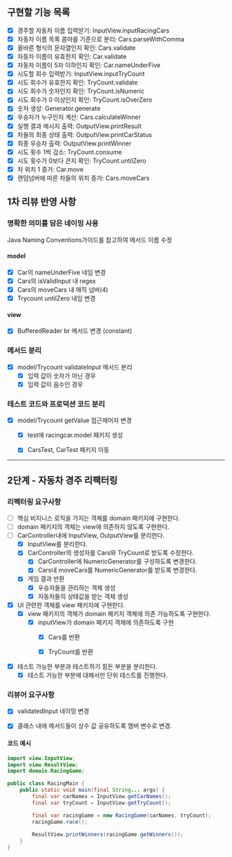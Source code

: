 ## 구현할 기능 목록

- [X] 경주할 자동차 이름 입력받기: InputView.inputRacingCars
- [X] 자동차 이름 목록 콤마를 기준으로 분리: Cars.parseWithComma
- [X] 올바른 형식의 문자열인지 확인: Cars.validate
- [X] 자동차 이름이 유효한지 확인: Car.validate
- [X] 자동차 이름이 5자 이하인지 확인: Car.nameUnderFive
- [X] 시도할 회수 입력받기: InputView.inputTryCount
- [X] 시도 회수가 유효한지 확인: TryCount.validate
- [X] 시도 회수가 숫자인지 확인: TryCount.isNumeric
- [X] 시도 회수가 0 이상인지 확인: TryCount.isOverZero
- [X] 숫자 생성: Generator.generate
- [X] 우승자가 누구인지 계산: Cars.calculateWinner
- [X] 실행 결과 메시지 출력: OutputView.printResult
- [X] 차들의 최종 상태 출력: OutputView.printCarStatus
- [X] 최종 우승자 출력: OutputView.printWinner
- [X] 시도 횟수 1씩 감소: TryCount.consume
- [X] 시도 횟수가 0보다 큰지 확인: TryCount.untilZero
- [X] 차 위치 1 증가: Car.move
- [X] 랜덤넘버에 따른 차들의 위치 증가: Cars.moveCars

## 1차 리뷰 반영 사항

### 명확한 의미를 담은 네이밍 사용

Java Naming Conventions가이드를 참고하여 메서드 이름 수정

#### model

- [X] Car의 nameUnderFive 네임 변경
- [X] Cars의 isValidInput 내 regex
- [X] Cars의 moveCars 내 매직 넘버(4)
- [X] Trycount untilZero 네임 변경

#### view

- [X] BufferedReader br 메서드 변경 (constant)

### 메서드 분리

- [X] model/Trycount validateInput 메서드 분리
    - [X] 입력 값이 숫자가 아닌 경우 
    - [X] 입력 값이 음수인 경우

### 테스트 코드와 프로덕션 코드 분리

- [X] model/Trycount getValue 접근제어자 변경
    - [X] test에 racingcar.model 패키지 생성
    - [X] CarsTest, CarTest 패키지 이동



---

## 2단계 - 자동차 경주 리팩터링

### 리펙터링 요구사항

- [ ] 핵심 비지니스 로직을 가지는 객체를 domain 패키지에 구현한다.
- [ ] domain 패키지의 객체는 view에 의존하지 않도록 구현한다.
- [ ] CarController내에 InputView, OutputView를 분리한다.
    - [X] InputView를 분리한다.
    - [X] CarController의 생성자를 Cars와 TryCount로 받도록 수정한다.
        - [X] CarController에 NumericGenerator를 구성하도록 변경한다.
        - [X] Cars내 moveCars를 NumericGenerator를 받도록 변경한다.
    - [X] 게임 결과 반환
        - [X] 우승자들을 관리하는 객체 생성
        - [X] 자동차들의 상태값을 받는 객체 생성

- [X] UI 관련한 객체를 view 패키지에 구현한다.
    - [X] view 패키지의 객체가 domain 패키지 객체에 의존 가능하도록 구현한다.
        - [X] inputView가 domain 패키지 객체에 의존하도록 구현
            - [X] Cars를 반환
            - [X] TryCount를 반환


- [X] 테스트 가능한 부분과 테스트하기 힘든 부분을 분리한다.
    - [X] 테스트 가능한 부분에 대해서만 단위 테스트를 진행한다.

### 리뷰어 요구사항

- [X] validatedInput 네이밍 변경
- [X] 클래스 내에 메서드들이 상수 값 공유하도록 맴버 변수로 변경. 


#### 코드 예시
``` java
import view.InputView;
import view.ResultView;
import domain.RacingGame;

public class RacingMain {
    public static void main(final String... args) {
        final var carNames = InputView.getCarNames();
        final var tryCount = InputView.getTryCount();

        final var racingGame = new RacingGame(carNames, tryCount);
        racingGame.race();
        
        ResultView.printWinners(racingGame.getWinners());
    }
}
```